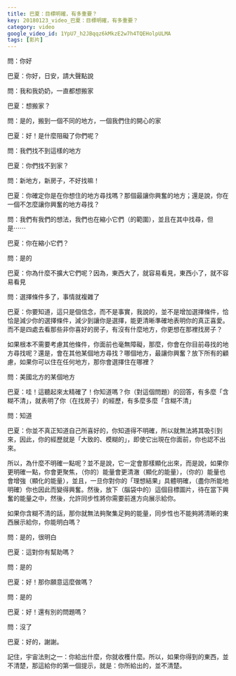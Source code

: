 ```yaml
---
title: 巴夏：目標明確，有多重要？
key: 20180123_video_巴夏：目標明確，有多重要？
category: video
google_video_id: 1YpU7_h2JBqqz6kMkzE2w7h4TQEHolpULMA
tags: [影片]
---
```


問：你好

巴夏：你好，日安，請大聲點說

問：我和我奶奶，一直都想搬家

巴夏：想搬家？

問：是的，搬到一個不同的地方，一個我們住的開心的家

巴夏：好！是什麼阻礙了你們呢？

問：我們找不到這樣的地方

巴夏：你們找不到家？

問：新地方，新房子，不好找嘛！

巴夏：你確定你是在你想住的地方尋找嗎？那個最讓你興奮的地方；還是說，你在一個不怎麼讓你興奮的地方尋找？

問：我們有我們的想法，我們也在縮小它們（的範圍），並且在其中找尋，但是⋯⋯

巴夏：你在縮小它們？

問：是的

巴夏：你為什麼不擴大它們呢？因為，東西大了，就容易看見，東西小了，就不容易看見

問：選擇條件多了，事情就複雜了

巴夏：你要知道，這只是個信念，而不是事實，我說的，並不是增加選擇條件，恰恰是減少你的選擇條件，減少到讓你是選擇，能更清晰準確地表明你的真正喜愛。而不是四處去看那些非你喜好的房子，有沒有什麼地方，你更想在那裡找房子？

如果根本不需要考慮其他條件，你面前也毫無障礙，那麼，你會在你目前尋找的地方尋找呢？還是，會在其他某個地方尋找？哪個地方，最讓你興奮？放下所有的顧慮，如果你可以住在任何地方，那你會選擇住在哪裡？

問：美國北方的某個地方

巴夏：哇！這聽起來太精確了！你知道嗎？你（對這個問題）的回答，有多麼「含糊不清」，就表明了你（在找房子）的經歷，有多麼多麼「含糊不清」

問：知道

巴夏：你並不真正知道自己所喜好的，你知道得不明確，所以就無法將其吸引到來，因此，你的經歷就是「大致的、模糊的」，即使它出現在你面前，你也認不出來。

所以，為什麼不明確一點呢？並不是說，它一定會那樣顯化出來，而是說，如果你更明確一點，你會更聚焦，（你的）能量會更清澈（顯化的能量），（你的）能量也會增強（顯化的能量），並且，一旦你對你的「理想結果」具體明確，（盡你所能地明確）你也因此而變得興奮。然後，放下（腦袋中的）這個目標圖片，待在當下興奮的能量之中，然後，允許同步性將你需要前進方向展示給你。

如果你含糊不清的話，那你就無法夠聚集足夠的能量，同步性也不能夠將清晰的東西展示給你，你能明白嗎？

問：是的，很明白

巴夏：這對你有幫助嗎？

問：是的

巴夏：好！那你願意這麼做嗎？

問：是的

巴夏：好！還有別的問題嗎？

問：沒了

巴夏：好的，謝謝。

記住，宇宙法則之一：你給出什麼，你就收穫什麼。所以，如果你得到的東西，並不清楚，那這給你的第一個提示，就是：你所給出的，並不清楚。
